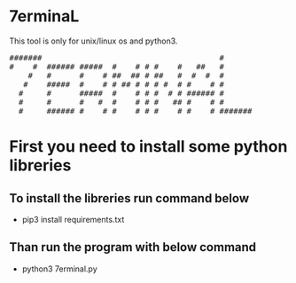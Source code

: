 # 7erminaL
This tool is only for unix/linux os and python3.
<pre>
#######                                      #       
#    #  ###### #####  #    # # #    #   ##   #       
    #   #      #    # ##  ## # ##   #  #  #  #       
   #    #####  #    # # ## # # # #  # #    # #       
  #     #      #####  #    # # #  # # ###### #       
  #     #      #   #  #    # # #   ## #    # #       
  #     ###### #    # #    # # #    # #    # #######
</pre>

# First you need to install some python libreries

<h2>To install the libreries run command below</h2>

- pip3 install requirements.txt

<h2>Than run the program with below command</h2>

- python3 7erminal.py